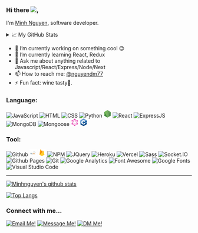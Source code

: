 ### Hi there <img src="https://media.giphy.com/media/hvRJCLFzcasrR4ia7z/giphy.gif" width="25px">, 
I'm <a href="https://www.minhdnguyen.com/">Minh Nguyen</a>, software developer. 

<details>
<summary>📈 My GitHub Stats</summary>

<p align="center"> <img src="https://github-readme-stats.vercel.app/api?username=minhd-nguyen&show_icons=true&theme=blue-green" alt="minhnguyen" />

</details>



- 🔭 I’m currently working on something cool :wink:
- 🌱 I’m currently learning React, Redux
- 💬 Ask me about anything related to Javascript/React/Express/Node/Next
- 📫 How to reach me: [@nguyendm77](https://twitter.com/nguyendm77)
- ⚡ Fun fact: wine tasty🍷.



### Language:

<p>
  <img src='https://img.stackshare.io/service/1209/javascript.jpeg' width='32' title='JavaScript'>
  
  <img src='https://img.stackshare.io/service/2538/kEpgHiC9.png' width='32' title='HTML'>
  <img src='https://img.stackshare.io/service/6727/css.png' width='32' title='CSS'>
  <img src='https://img.stackshare.io/service/993/pUBY5pVj.png' width='32' title='Python'>
  <img height="20" src="https://raw.githubusercontent.com/github/explore/80688e429a7d4ef2fca1e82350fe8e3517d3494d/topics/nodejs/nodejs.png">
  <img src='https://img.stackshare.io/service/1020/OYIaJ1KK.png' width='32' title='React'>
  <img src='https://img.stackshare.io/service/1163/hashtag.png' width='32' title='ExpressJS'>
  <img src='https://img.stackshare.io/service/1030/leaf-360x360.png' width='32' title='MongoDB'>
  <img src='https://img.stackshare.io/service/1231/0TXzZU7W_400x400.jpg' width='32' title='Mongoose'>
  <img height="20" src="https://raw.githubusercontent.com/github/explore/5c058a388828bb5fde0bcafd4bc867b5bb3f26f3/topics/graphql/graphql.png">
  <img height="20" src="https://raw.githubusercontent.com/github/explore/80688e429a7d4ef2fca1e82350fe8e3517d3494d/topics/cpp/cpp.png">
</p>



### Tool:

<p>
  <img src='https://img.stackshare.io/service/27/sBsvBbjY.png' width='32' title='Github'>
  <img height="20" src="https://raw.githubusercontent.com/github/explore/80688e429a7d4ef2fca1e82350fe8e3517d3494d/topics/mysql/mysql.png">
  <img height="20" src="https://raw.githubusercontent.com/github/explore/80688e429a7d4ef2fca1e82350fe8e3517d3494d/topics/firebase/firebase.png">
  <img src='https://img.stackshare.io/service/1120/lejvzrnlpb308aftn31u.png' width='32' title='NPM'>
  <img src='https://img.stackshare.io/service/1021/lxEKmMnB_400x400.jpg' width='32' title='JQuery'>
  <img src='https://img.stackshare.io/service/133/3wgIDj3j.png' width='32' title='Heroku'>
  <img src='https://img.stackshare.io/service/7618/bHjpwZem_400x400.png' width='32' title='Vercel'>
  <img src='https://img.stackshare.io/service/1171/jCR2zNJV.png' width='32' title='Sass'>
  <img src='https://img.stackshare.io/service/1161/vI0ZZlhZ_400x400.png' width='32' title='Socket.IO'>
  <img src='https://img.stackshare.io/service/683/sBsvBbjY.png' width='32' title='Github Pages'>
  <img src='https://img.stackshare.io/service/1046/git.png' width='32' title='Git'>
  <img src='https://img.stackshare.io/service/64/cU74ahCn_400x400.jpg' width='32' title='Google Analytics'>
  <img src='https://img.stackshare.io/service/3244/1_Mr1Fy00XjPGNf1Kkp_hWtw_2x.png' width='32' title='Font Awesome'>
  <img src='https://img.stackshare.io/service/2652/ZWREQYdH_400x400.jpg' width='32' title='Google Fonts'>
  <img src='https://img.stackshare.io/service/4202/Visual_Studio_Code_logo.png' width='32' title='Visual Studio Code'>
</p>

<hr>



[![Minhnguyen's github stats](https://github-readme-stats.vercel.app/api?username=minhd-nguyen&show_icons=true&theme=radical&hide=stars)](https://github.com/minhd-nguyen/)

[![Top Langs](https://github-readme-stats.vercel.app/api/top-langs/?username=minhd-nguyen&layout=compact&card_width=445)](https://github.com/minhnd-nguyen/github-readme-stats)



### Connect with me...

[<img src='https://image.flaticon.com/icons/svg/2965/2965306.svg' width='32' title='Email Me!'>](mailto://nguyendm77@gmail.com)
[<img src='https://image.flaticon.com/icons/svg/1409/1409945.svg' width='32' title='Message Me!'>](https://www.linkedin.com/in/minhd-nguyen/)
[<img src='https://image.flaticon.com/icons/svg/1409/1409937.svg' width='32' title='DM Me!'>](https://twitter.com/nguyendm77)
